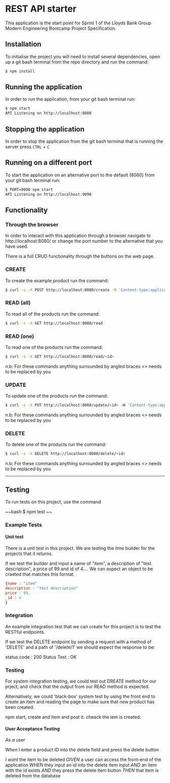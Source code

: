 # REST API starter

This application is the start point for Sprint 1 of the Lloyds Bank Group Modern Engineering Bootcamp Project Specification.

## Installation

To initialise the project you will need to install several dependencies, open up a git bash terminal from the repo directory and run the command:

~~~ bash
$ npm install
~~~

## Running the application

In order to run the application, from your git bash terminal run:

~~~ bash
$ npm start
API Listening on http://localhost:8080
~~~

## Stopping the application

In order to stop the application from the git bash terminal that is running the server press ``CTRL`` + ``C``

## Running on a different port

To start the application on an alternative port to the default (8080) from your git bash terminal run:

~~~ bash
$ PORT=9090 npm start
API Listening on http://localhost:9090
~~~

## Functionality

### Through the browser

In order to interact with this application through a browser navigate to http://localhost:8080/ or change the port number to the alternative that you have used.

There is a full CRUD functionality through the buttons on the web page.

### CREATE

To create the example product run the command:

~~~ bash
$ curl -s -X POST http://localhost:8080/create -H 'Content-type:application/json' -d '{"name":"example product", "description":"this is an example", "price":9.99}'
~~~

### READ (all)

To read all of the products run the command:

~~~ bash
$ curl -s -X GET http://localhost:8080/read
~~~

### READ (one)

To read one of the products run the command:

~~~ bash
$ curl -s -X GET http://localhost:8080/read/<id>
~~~

n.b: For these commands anything surrounded by angled braces <> needs to be replaced by you

### UPDATE

To update one of the products run the command:

~~~ bash
$ curl -s -X PUT http://localhost:8080/update/<id> -H 'Content-type:application/json'  -d '{"name":"updated product", "description":"its brand new", "price":99.99}'
~~~

n.b: For these commands anything surrounded by angled braces <> needs to be replaced by you

### DELETE

To delete one of the products run the command:

~~~ bash
$ curl -s -X DELETE http://localhost:8080/delete/<id>
~~~

n.b: For these commands anything surrounded by angled braces <> needs to be replaced by you

---


## Testing

To run tests on this project, use the command

~~bash
$ npm test
~~

### Example Tests

#### Unit test

There is a unit test in this project. We are testing the itme builder for the projects that it returns.

If we test the builder and input a name of "item", a description of "test description", a price of 99 and id of 4.... We can expect  an object  to be craeted  that matches this format.

~~~Javascript
{name : "item"
description : "test description"
price : 99,
_id : 4
}
~~~

### Integration

An example  integration  test that we can create for this project is to test  the RESTful endpoints.

If we test  the DELETE endpoint by sending a request  with a method of 'DELETE' and a path of '/delete/1' we should expect the response to be:

status code : 200
Status Test : OK

### Testing 

For system integration testing, we could test out DREATE method for our prject, and check that the output from our READ method is expected.

Alternatively, we could 'black-box' system test by using the front end to create an item and reading the page to make sure that new product has been created.

npm start, create and item and post it. cheack the iem is created.

#### User Acceptance Testing

*As a* user

*When* I enter a product ID into the delete field and press the delete button

*I want* the item to be deleted
*GIVEN* a user can access the front-end of the application
*WHEN* they input an id into the delete item input
*AND* an item with the id exists
*AND* they press the delete item button
*THEN* that item is deleted from the database
